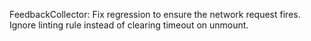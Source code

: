 FeedbackCollector: Fix regression to ensure the network request fires. Ignore linting rule instead of clearing timeout on unmount.